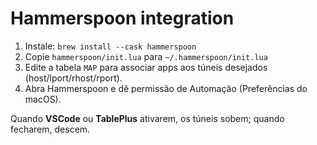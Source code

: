 # Hammerspoon integration

1. Instale: `brew install --cask hammerspoon`
2. Copie `hammerspoon/init.lua` para `~/.hammerspoon/init.lua`
3. Edite a tabela `MAP` para associar apps aos túneis desejados (host/lport/rhost/rport).
4. Abra Hammerspoon e dê permissão de Automação (Preferências do macOS).

Quando **VSCode** ou **TablePlus** ativarem, os túneis sobem; quando fecharem, descem.

